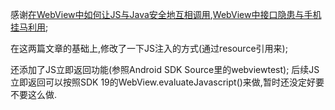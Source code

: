 ﻿感谢[在WebView中如何让JS与Java安全地互相调用](http://www.pedant.cn/2014/07/04/webview-js-java-interface-research/),[WebView中接口隐患与手机挂马利用](http://drops.wooyun.org/papers/548);

在这两篇文章的基础上,修改了一下JS注入的方式(通过resource引用来);

还添加了JS立即返回功能(参照Android SDK Source里的webviewtest);
后续JS立即返回可以按照SDK 19的WebView.evaluateJavascript()来做,暂时还没定好要不要这么做.
